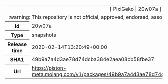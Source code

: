 <html><table>
<tr><td colspan="2" align="center"><img width="0" height="0"><br/>⌈ PixiGeko | 20w07a ⌋<br/><img width="0" height="0"></td></tr>
<tr><td colspan="2" align="center"><img width="0" height="0"><br/>
:warning: This repository is not official, approved, endorsed, associated or connected with Mojang :warning:
<br/><img width="0" height="0"></td></tr>
<tr><th>Id</th><td>20w07a</td></tr>
<tr><th>Type</th><td>snapshots</td></tr>
<tr><th>Release time</th><td>2020-02-14T13:20:49+00:00</td></tr>
<tr><th>SHA1</th><td>49b9a7a4d3ae78d74dcba384e2aea08cb58fbe37</td></tr>
<tr><th>Url</th><td><a href="https://piston-meta.mojang.com/v1/packages/49b9a7a4d3ae78d74dcba384e2aea08cb58fbe37/20w07a.json">https://piston-meta.mojang.com/v1/packages/49b9a7a4d3ae78d74dcba384e2aea08cb58fbe37/20w07a.json</a></td></tr>